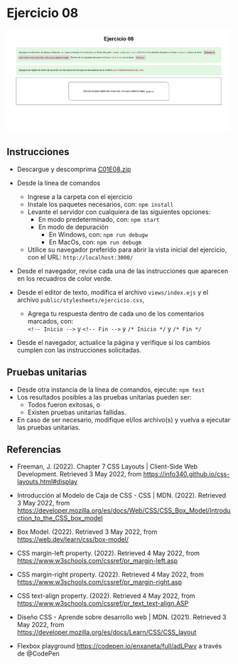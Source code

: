 # Ejercicio 08

![image info](images/ejercicio08.png)

## Instrucciones

* Descargue y descomprima [C01E08.zip](../../zips/C01E08.zip)
* Desde la línea de comandos
	+ Ingrese a la carpeta con el ejercicio
	+ Instale los paquetes necesarios, con: `npm install`
	+ Levante el servidor con cualquiera de las siguientes opciones:
		- En modo predeterminado, con: `npm start`
		- En modo de depuración 
			+ En Windows, con: `npm run debugw`
			+ En MacOs, con: `npm run debugm`
	+ Utilice su navegador preferido para abrir la vista inicial del ejercicio, con el URL: `http://localhost:3000/`

* Desde el navegador, revise cada una de las instrucciones que aparecen en los recuadros de color verde.
* Desde el editor de texto, modifica el archivo `views/index.ejs` y el archivo `public/stylesheets/ejercicio.css`,
	+ Agrega tu respuesta dentro de cada uno de los comentarios marcados, con:  
	`<!-- Inicio -->` y `<!-- Fin -->` y `/* Inicio */` y `/* Fin */`
* Desde el navegador, actualice la página y verifique si los cambios cumplen con las instrucciones solicitadas.

## Pruebas unitarias

* Desde otra instancia de la línea de comandos, ejecute: `npm test`
* Los resultados posibles a las pruebas unitarias pueden ser: 
	+ Todos fueron exitosas, o
	+ Existen pruebas unitarias fallidas.
* En caso de ser necesario, modifique el/los archivo(s) y vuelva a ejecutar las pruebas unitarias. 

## Referencias 

* Freeman, J. (2022). Chapter 7 CSS Layouts | Client-Side Web Development. Retrieved 3 May 2022, from https://info340.github.io/css-layouts.html#display
* Introducción al Modelo de Caja de CSS - CSS | MDN. (2022). Retrieved 3 May 2022, from https://developer.mozilla.org/es/docs/Web/CSS/CSS_Box_Model/Introduction_to_the_CSS_box_model
* Box Model. (2022). Retrieved 3 May 2022, from https://web.dev/learn/css/box-model/

* CSS margin-left property. (2022). Retrieved 4 May 2022, from https://www.w3schools.com/cssref/pr_margin-left.asp
* CSS margin-right property. (2022). Retrieved 4 May 2022, from https://www.w3schools.com/cssref/pr_margin-right.asp
* CSS text-align property. (2022). Retrieved 4 May 2022, from https://www.w3schools.com/cssref/pr_text_text-align.ASP

* Diseño CSS - Aprende sobre desarrollo web | MDN. (2021). Retrieved 3 May 2022, from https://developer.mozilla.org/es/docs/Learn/CSS/CSS_layout
* Flexbox playground https://codepen.io/enxaneta/full/adLPwv a través de @CodePen 